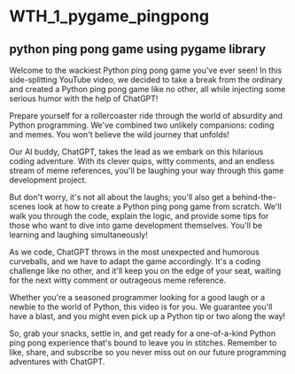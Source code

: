 # WTH_1_pygame_pingpong

## python ping pong game using pygame library

Welcome to the wackiest Python ping pong game you've ever seen! In this side-splitting YouTube video, we decided to take a break from the ordinary and created a Python ping pong game like no other, all while injecting some serious humor with the help of ChatGPT!

Prepare yourself for a rollercoaster ride through the world of absurdity and Python programming. We've combined two unlikely companions: coding and memes. You won't believe the wild journey that unfolds!

Our AI buddy, ChatGPT, takes the lead as we embark on this hilarious coding adventure. With its clever quips, witty comments, and an endless stream of meme references, you'll be laughing your way through this game development project.

But don't worry, it's not all about the laughs; you'll also get a behind-the-scenes look at how to create a Python ping pong game from scratch. We'll walk you through the code, explain the logic, and provide some tips for those who want to dive into game development themselves. You'll be learning and laughing simultaneously!

As we code, ChatGPT throws in the most unexpected and humorous curveballs, and we have to adapt the game accordingly. It's a coding challenge like no other, and it'll keep you on the edge of your seat, waiting for the next witty comment or outrageous meme reference.

Whether you're a seasoned programmer looking for a good laugh or a newbie to the world of Python, this video is for you. We guarantee you'll have a blast, and you might even pick up a Python tip or two along the way!

So, grab your snacks, settle in, and get ready for a one-of-a-kind Python ping pong experience that's bound to leave you in stitches. Remember to like, share, and subscribe so you never miss out on our future programming adventures with ChatGPT.


